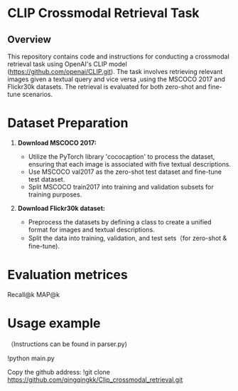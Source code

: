 # CLIP Crossmodal Retrieval Task

## Overview
This repository contains code and instructions for conducting a crossmodal retrieval task using OpenAI's CLIP model (https://github.com/openai/CLIP.git). The task involves retrieving relevant images given a textual query and vice versa ,using the MSCOCO 2017 and Flickr30k datasets. The retrieval is evaluated for both zero-shot and fine-tune scenarios.

# Dataset Preparation
1. **Download MSCOCO 2017:**
   - Utilize the PyTorch library 'cococaption' to process the dataset, ensuring that each image is associated with five textual descriptions.
   - Use MSCOCO val2017 as the zero-shot test dataset and fine-tune test dataset.
   - Split MSCOCO train2017 into training and validation subsets for training purposes.

2. **Download Flickr30k dataset:**
   - Preprocess the datasets by defining a class to create a unified format for images and textual descriptions.
   - Split the data into training, validation, and test sets（for zero-shot & fine-tune).

# Evaluation metrices
Recall@k
MAP@k

# Usage example
（Instructions can be found in parser.py)

!python main.py


Copy the github address:
!git clone https://github.com/qingqingkk/Clip_crossmodal_retrieval.git
